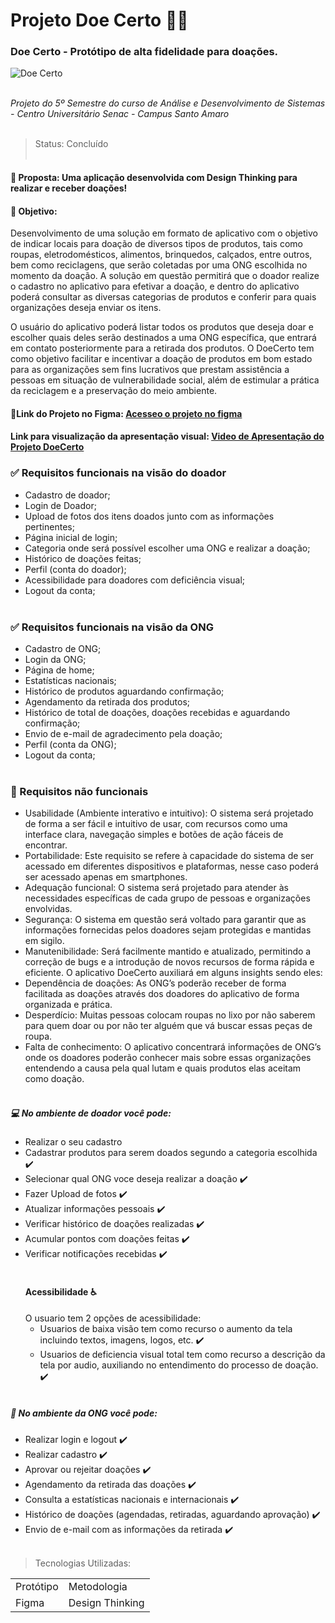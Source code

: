 # Projeto Doe Certo :bento::heartpulse:
 ### Doe Certo - Protótipo de alta fidelidade para doações.
 
  ![Doe Certo](https://github.com/gustavo-sousa98/Projeto-Doe_Certo/assets/83141051/8f4304f8-882d-4166-a2e6-4d9f296c8e88)
<br></br>

*Projeto do 5º Semestre do curso de Análise e Desenvolvimento de Sistemas - Centro Universitário Senac - Campus Santo Amaro*
 <br></br>
> Status: Concluído
<br></br>

#### :pushpin: Proposta: Uma aplicação desenvolvida com Design Thinking para realizar e receber doações!

#### :dart: Objetivo:
Desenvolvimento de uma solução em formato de aplicativo com o objetivo de indicar locais para doação de diversos tipos de produtos, tais como roupas, eletrodomésticos, alimentos, brinquedos, calçados, entre outros, bem como reciclagens, que serão coletadas por uma ONG escolhida no momento da doação. A solução em questão permitirá que o doador realize o cadastro no aplicativo para efetivar a doação, e dentro do aplicativo poderá consultar as diversas categorias de produtos e conferir para quais organizações deseja enviar os itens.

O usuário do aplicativo poderá listar todos os produtos que deseja doar e escolher quais deles serão destinados a uma ONG específica, que entrará em contato posteriormente para a retirada dos produtos. O DoeCerto tem como objetivo facilitar e incentivar a doação de produtos em bom estado para as organizações sem fins lucrativos que prestam assistência a pessoas em situação de vulnerabilidade social, além de estimular a prática da reciclagem e a preservação do meio ambiente.


#### :file_folder:Link do Projeto no Figma: [Acesseo o projeto no figma](https://www.figma.com/proto/gdmWc9ybDEm8Q5nEKGGzEM/Projeto-de-PI---Doe-Certo?type=design&node-id=1-2&scaling=scale-down&page-id=0%3A1&starting-point-node-id=1%3A2)

#### Link para visualização da apresentação visual: [Video de Apresentação do Projeto DoeCerto](https://drive.google.com/file/d/1pU3GDfi58ebUmm8eckCsXUTd-p6Ip4si/view?usp=sharing)

### :white_check_mark: Requisitos funcionais na visão do doador
- Cadastro de doador;
- Login de Doador;
- Upload de fotos dos itens doados junto com as informações pertinentes;
- Página inicial de login;
- Categoria onde será possível escolher uma ONG e realizar a doação;
- Histórico de doações feitas;
- Perfil (conta do doador);
- Acessibilidade para doadores com deficiência visual;
- Logout da conta;
<br></br>

### :white_check_mark: Requisitos funcionais na visão da ONG
- Cadastro de ONG;
- Login da ONG;
- Página de home;
- Estatísticas nacionais;
- Histórico de produtos aguardando confirmação;
- Agendamento da retirada dos produtos;
- Histórico de total de doações, doações recebidas e aguardando confirmação;
- Envio de e-mail de agradecimento pela doação;
- Perfil (conta da ONG);
- Logout da conta;
<br></br>

### :no_entry_sign: Requisitos não funcionais
- Usabilidade (Ambiente interativo e intuitivo): O sistema será projetado de forma
a ser fácil e intuitivo de usar, com recursos como uma interface clara,
navegação simples e botões de ação fáceis de encontrar.
- Portabilidade: Este requisito se refere à capacidade do sistema de ser
acessado em diferentes dispositivos e plataformas, nesse caso poderá ser
acessado apenas em smartphones.
- Adequação funcional: O sistema será projetado para atender às necessidades
específicas de cada grupo de pessoas e organizações envolvidas.
- Segurança: O sistema em questão será voltado para garantir que as
informações fornecidas pelos doadores sejam protegidas e mantidas em sigilo.
- Manutenibilidade: Será facilmente mantido e atualizado, permitindo a correção
de bugs e a introdução de novos recursos de forma rápida e eficiente.
O aplicativo DoeCerto auxiliará em alguns insights sendo eles:
- Dependência de doações: As ONG’s poderão receber de forma facilitada as
doações através dos doadores do aplicativo de forma organizada e prática.
- Desperdício: Muitas pessoas colocam roupas no lixo por não saberem para
quem doar ou por não ter alguém que vá buscar essas peças de roupa.
- Falta de conhecimento: O aplicativo concentrará informações de ONG’s onde
os doadores poderão conhecer mais sobre essas organizações entendendo a
causa pela qual lutam e quais produtos elas aceitam como doação.
<br></br>

##### 💻 No ambiente de doador você pode:
- Realizar o seu cadastro
- Cadastrar produtos para serem doados segundo a categoria escolhida ✔️
- Selecionar qual ONG voce deseja realizar a doação ✔️
- Fazer Upload de fotos ✔️
- Atualizar informações pessoais ✔️
- Verificar histórico de doações realizadas ✔️
- Acumular pontos com doações feitas ✔️
- Verificar notificações recebidas ✔️
<br></br>
  #### Acessibilidade :wheelchair:
  O usuario tem 2 opções de acessibilidade:
  - Usuarios de baixa visão tem como recurso o aumento da tela incluindo textos, imagens, logos, etc. ✔️
  - Usuarios de deficiencia visual total tem como recurso a descrição da tela por audio, auxiliando no entendimento do processo de doação. ✔️
<br></br>

##### :wedding: No ambiente da ONG você pode:
- Realizar login e logout ✔️
- Realizar cadastro ✔️
- Aprovar ou rejeitar doações ✔️
- Agendamento da retirada das doações ✔️
- Consulta a estatísticas nacionais e internacionais ✔️
- Histórico de doações (agendadas, retiradas, aguardando aprovação) ✔️
- Envio de e-mail com as informações da retirada ✔️
<br></br>

> Tecnologias Utilizadas:
<table>
<tr>
  <td>Protótipo</td>
  <td>Metodologia</td>
</tr>
 <tr>
  <td>Figma</td>
  <td>Design Thinking</td> 
</tr>
